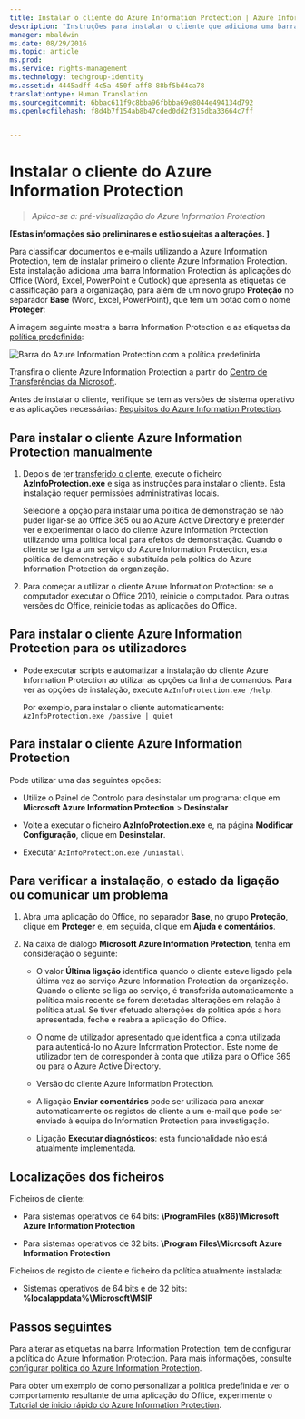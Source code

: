 ```yaml
---
title: Instalar o cliente do Azure Information Protection | Azure Information Protection
description: "Instruções para instalar o cliente que adiciona uma barra de Proteção de Informações às suas aplicações do Office, para que possa selecionar etiquetas de classificação para documentos e e-mails."
manager: mbaldwin
ms.date: 08/29/2016
ms.topic: article
ms.prod: 
ms.service: rights-management
ms.technology: techgroup-identity
ms.assetid: 4445adff-4c5a-450f-aff8-88bf5bd4ca78
translationtype: Human Translation
ms.sourcegitcommit: 6bbac611f9c8bba96fbbba69e8044e494134d792
ms.openlocfilehash: f8d4b7f154ab8b47cded0dd2f315dba33664c7ff


---
```


# Instalar o cliente do Azure Information Protection

>*Aplica-se a: pré-visualização do Azure Information Protection*

**[Estas informações são preliminares e estão sujeitas a alterações. ]**

Para classificar documentos e e-mails utilizando a Azure Information Protection, tem de instalar primeiro o cliente Azure Information Protection. Esta instalação adiciona uma barra Information Protection às aplicações do Office (Word, Excel, PowerPoint e Outlook) que apresenta as etiquetas de classificação para a organização, para além de um novo grupo **Proteção** no separador **Base** (Word, Excel, PowerPoint), que tem um botão com o nome **Proteger**:

A imagem seguinte mostra a barra Information Protection e as etiquetas da [política predefinida](configure-policy-default.md):

![Barra do Azure Information Protection com a política predefinida](../media/info-protect-bar-default.png)

Transfira o cliente Azure Information Protection a partir do [Centro de Transferências da Microsoft](https://www.microsoft.com/en-us/download/details.aspx?id=53018).

Antes de instalar o cliente, verifique se tem as versões de sistema operativo e as aplicações necessárias: [Requisitos do Azure Information Protection](requirements-azure-infoprotect.md).


## Para instalar o cliente Azure Information Protection manualmente

1. Depois de ter [transferido o cliente](https://www.microsoft.com/en-us/download/details.aspx?id=53018), execute o ficheiro **AzInfoProtection.exe** e siga as instruções para instalar o cliente. Esta instalação requer permissões administrativas locais.

    Selecione a opção para instalar uma política de demonstração se não puder ligar-se ao Office 365 ou ao Azure Active Directory e pretender ver e experimentar o lado do cliente Azure Information Protection utilizando uma política local para efeitos de demonstração. Quando o cliente se liga a um serviço do Azure Information Protection, esta política de demonstração é substituída pela política do Azure Information Protection da organização. 

2. Para começar a utilizar o cliente Azure Information Protection: se o computador executar o Office 2010, reinicie o computador. Para outras versões do Office, reinicie todas as aplicações do Office.

## Para instalar o cliente Azure Information Protection para os utilizadores

- Pode executar scripts e automatizar a instalação do cliente Azure Information Protection ao utilizar as opções da linha de comandos. Para ver as opções de instalação, execute `AzInfoProtection.exe /help`.

    Por exemplo, para instalar o cliente automaticamente: `AzInfoProtection.exe /passive | quiet`


## Para instalar o cliente Azure Information Protection

Pode utilizar uma das seguintes opções:

- Utilize o Painel de Controlo para desinstalar um programa: clique em **Microsoft Azure Information Protection** > **Desinstalar**

- Volte a executar o ficheiro **AzInfoProtection.exe** e, na página **Modificar Configuração**, clique em **Desinstalar**. 

- Executar `AzInfoProtection.exe /uninstall`


## Para verificar a instalação, o estado da ligação ou comunicar um problema

1. Abra uma aplicação do Office, no separador **Base**, no grupo **Proteção**, clique em **Proteger** e, em seguida, clique em **Ajuda e comentários**.

2. Na caixa de diálogo **Microsoft Azure Information Protection**, tenha em consideração o seguinte:

    - O valor **Última ligação** identifica quando o cliente esteve ligado pela última vez ao serviço Azure Information Protection da organização. Quando o cliente se liga ao serviço, é transferida automaticamente a política mais recente se forem detetadas alterações em relação à política atual. Se tiver efetuado alterações de política após a hora apresentada, feche e reabra a aplicação do Office.

    - O nome de utilizador apresentado que identifica a conta utilizada para autenticá-lo no Azure Information Protection. Este nome de utilizador tem de corresponder à conta que utiliza para o Office 365 ou para o Azure Active Directory.

    - Versão do cliente Azure Information Protection.

    - A ligação **Enviar comentários** pode ser utilizada para anexar automaticamente os registos de cliente a um e-mail que pode ser enviado à equipa do Information Protection para investigação.

    - Ligação **Executar diagnósticos**: esta funcionalidade não está atualmente implementada.

## Localizações dos ficheiros

Ficheiros de cliente:   

- Para sistemas operativos de 64 bits: **\ProgramFiles (x86)\Microsoft Azure Information Protection**

- Para sistemas operativos de 32 bits: **\Program Files\Microsoft Azure Information Protection**

Ficheiros de registo de cliente e ficheiro da política atualmente instalada:

- Sistemas operativos de 64 bits e de 32 bits: **%localappdata%\Microsoft\MSIP**


## Passos seguintes

Para alterar as etiquetas na barra Information Protection, tem de configurar a política do Azure Information Protection. Para mais informações, consulte [configurar política do Azure Information Protection](configure-policy.md).

Para obter um exemplo de como personalizar a política predefinida e ver o comportamento resultante de uma aplicação do Office, experimente o [Tutorial de inicio rápido do Azure Information Protection](infoprotect-quick-start-tutorial.md). 



<!--HONumber=Sep16_HO1-->


